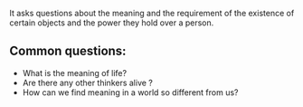 
It asks questions about the meaning and the requirement of the existence of certain objects and the power they hold over a person.


## Common questions:
- What is the meaning of life?
- Are there any other thinkers alive ?
- How can we find meaning in a world so different from us?

